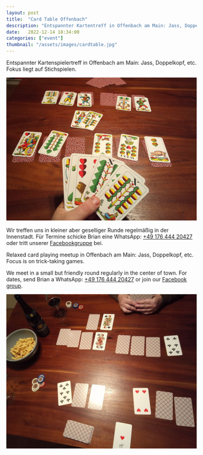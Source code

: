 ```yaml
---
layout: post
title:  "Card Table Offenbach"
description: "Entspannter Kartentreff in Offenbach am Main: Jass, Doppelkopf, etc."
date:   2022-12-14 18:34:00
categories: ["event"]
thumbnail: "/assets/images/cardtable.jpg"
---
```

Entspannter Kartenspielertreff in Offenbach am Main: Jass, Doppelkopf, etc. Fokus liegt auf Stichspielen.

![constancejass](/assets/images/constancejass.jpg)   

Wir treffen uns in kleiner aber geselliger Runde regelmäßig in der Innenstadt. Für Termine schicke Brian eine WhatsApp: [+49 176 444 20427](tel:+4917644420427) oder tritt unserer [Facebookgruppe](https://www.facebook.com/groups/cardtableoffenbach) bei.

Relaxed card playing meetup in Offenbach am Main: Jass, Doppelkopf, etc. Focus is on trick-taking games.

We meet in a small but friendly round regularly in the center of town. For dates, send Brian a WhatsApp: [+49 176 444 20427](tel:+4917644420427) or join our [Facebook group](https://www.facebook.com/groups/cardtableoffenbach).

![](/assets/images/dummytarot.jpg)  


